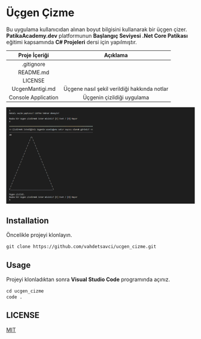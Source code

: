 # Üçgen Çizme
Bu uygulama kullanıcıdan alınan boyut bilgisini kullanarak bir üçgen çizer. **PatikaAcademy.dev** platformunun **Başlangıç Seviyesi .Net Core Patikası** eğitimi kapsamında **C# Projeleri** dersi için yapılmıştır.

| Proje İçeriği | Açıklama |
| :-: | :-: |
| .gitignore | |
| README.md | |
| LICENSE | |
| UcgenMantigi.md | Üçgene nasıl şekil verildiği hakkında notlar |
| Console Application | Üçgenin çizildiği uygulama |

![gorsel](Gorsel/screenShot.png)

## Installation
Öncelikle projeyi klonlayın.

```
git clone https://github.com/vahdetsavci/ucgen_cizme.git
```

## Usage
Projeyi klonladıktan sonra **Visual Studio Code** programında açınız.

```
cd ucgen_cizme
code .
```

## LICENSE
[MIT](LICENSE)